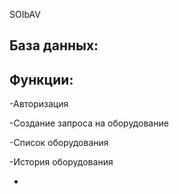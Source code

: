 
SOIbAV

База данных:
-

Функции:
-
-Авторизация

-Создание запроса на оборудование

-Список оборудования

-История оборудования

-
